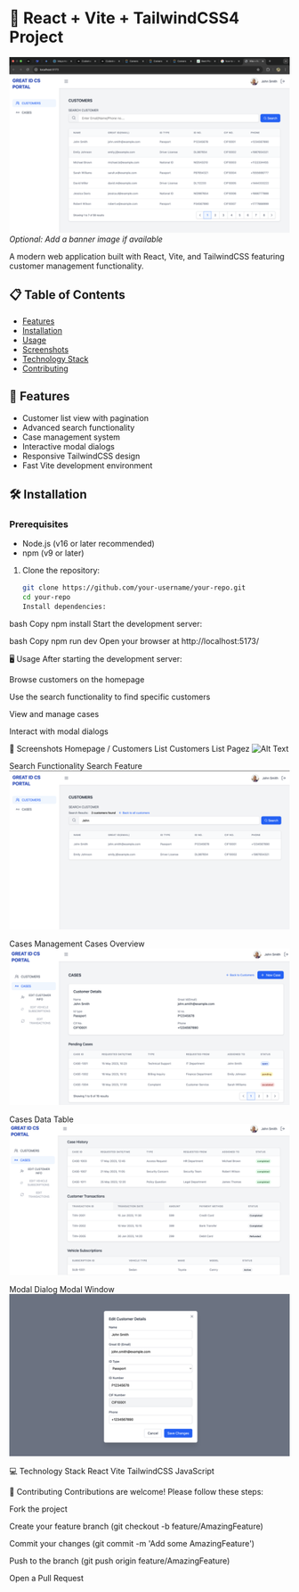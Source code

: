# 🚀 React + Vite + TailwindCSS4 Project

![Project Banner](./src/assets/images/Homepage.png) _Optional: Add a banner image if available_

A modern web application built with React, Vite, and TailwindCSS featuring customer management functionality.

## 📋 Table of Contents

- [Features](#-features)
- [Installation](#-installation)
- [Usage](#-usage)
- [Screenshots](#-screenshots)
- [Technology Stack](#-technology-stack)
- [Contributing](#-contributing)

## 🌟 Features

- Customer list view with pagination
- Advanced search functionality
- Case management system
- Interactive modal dialogs
- Responsive TailwindCSS design
- Fast Vite development environment

## 🛠 Installation

### Prerequisites

- Node.js (v16 or later recommended)
- npm (v9 or later)

1. Clone the repository:
   ```bash
   git clone https://github.com/your-username/your-repo.git
   cd your-repo
   Install dependencies:
   ```

bash
Copy
npm install
Start the development server:

bash
Copy
npm run dev
Open your browser at http://localhost:5173/

🖥 Usage
After starting the development server:

Browse customers on the homepage

Use the search functionality to find specific customers

View and manage cases

Interact with modal dialogs

📸 Screenshots
Homepage / Customers List
Customers List Pagez
![Alt Text](src/assests/images/Homepage.png)

Search Functionality
Search Feature
![Alt Text](src/assets/images/Search.png)

Cases Management
Cases Overview
![Alt Text](src/assets/images/Cases.png)

Cases Data Table
![Alt Text](src/assets/images/Cases-tables.png)

Modal Dialog
Modal Window
![Alt Text](src/assets/images/Modal.png)

💻 Technology Stack
React
Vite
TailwindCSS
JavaScript

🤝 Contributing
Contributions are welcome! Please follow these steps:

Fork the project

Create your feature branch (git checkout -b feature/AmazingFeature)

Commit your changes (git commit -m 'Add some AmazingFeature')

Push to the branch (git push origin feature/AmazingFeature)

Open a Pull Request

